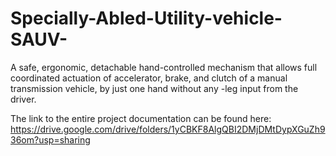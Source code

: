 # Specially-Abled-Utility-vehicle-SAUV-
A safe, ergonomic, detachable hand-controlled mechanism that allows full coordinated actuation of accelerator, brake, and clutch of a manual transmission vehicle, by just one hand without any -leg input from the driver.

The link to the entire project documentation can be found here: https://drive.google.com/drive/folders/1yCBKF8AlgQBI2DMjDMtDypXGuZh936om?usp=sharing

